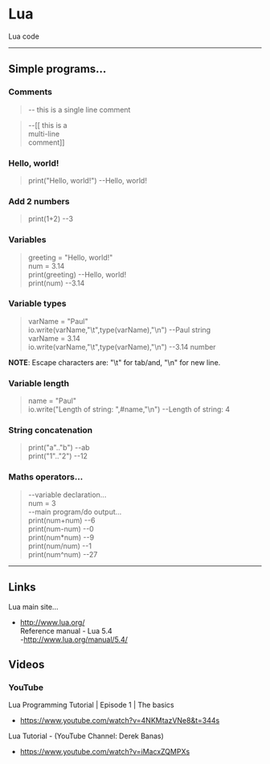 # Lua
Lua code

-----

## Simple programs...

### Comments

> -- this is a single line comment  

> --[[ this is a  
>      multi-line   
>      comment]]  

### Hello, world!

> print("Hello, world!") --Hello, world!   

### Add 2 numbers

> print(1+2) --3  

### Variables

> greeting = "Hello, world!"  
> num = 3.14  
> print(greeting)  --Hello, world!  
> print(num)       --3.14   

### Variable types

> varName = "Paul"  
> io.write(varName,"\t",type(varName),"\n")  --Paul string  
> varName = 3.14  
> io.write(varName,"\t",type(varName),"\n")  --3.14 number  
 
**NOTE**: Escape characters are: "\t" for tab/and, "\n" for new line.     

### Variable length

> name = "Paul"  
> io.write("Length of string: ",#name,"\n")  --Length of string: 4  

### String concatenation

> print("a".."b")  --ab  
> print("1".."2")  --12  


### Maths operators...

> --variable declaration...  
> num = 3  
> --main program/do output...  
> print(num+num)  --6  
> print(num-num)  --0  
> print(num*num)  --9  
> print(num/num)  --1  
> print(num^num)  --27   

-----

## Links

Lua main site...  
- http://www.lua.org/  
Reference manual - Lua 5.4   
-http://www.lua.org/manual/5.4/  

## Videos

### YouTube

Lua Programming Tutorial | Episode 1 | The basics  
- https://www.youtube.com/watch?v=4NKMtazVNe8&t=344s   

Lua Tutorial - (YouTube Channel: Derek Banas)  
- https://www.youtube.com/watch?v=iMacxZQMPXs   



